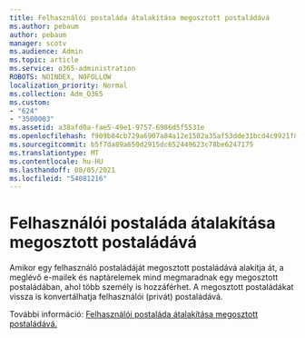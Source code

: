 ```yaml
---
title: Felhasználói postaláda átalakítása megosztott postaládává
ms.author: pebaum
author: pebaum
manager: scotv
ms.audience: Admin
ms.topic: article
ms.service: o365-administration
ROBOTS: NOINDEX, NOFOLLOW
localization_priority: Normal
ms.collection: Adm_O365
ms.custom:
- "624"
- "3500003"
ms.assetid: a38afd0a-fae5-49e1-9757-6986d5f5531e
ms.openlocfilehash: f909b84cb729a6907a84a12e1502a35af53dde31bcd4c9921f8bf81947c04614
ms.sourcegitcommit: b5f7da89a650d2915dc652449623c78be6247175
ms.translationtype: MT
ms.contentlocale: hu-HU
ms.lasthandoff: 08/05/2021
ms.locfileid: "54081216"
---
```

# <a name="convert-a-user-mailbox-to-a-shared-mailbox"></a>Felhasználói postaláda átalakítása megosztott postaládává

Amikor egy felhasználó postaládáját megosztott postaládává alakítja át, a meglévő e-mailek és naptárelemek mind megmaradnak egy megosztott postaládában, ahol több személy is hozzáférhet. A megosztott postaládákat vissza is konvertálhatja felhasználói (privát) postaládává.
  
További információ: [Felhasználói postaláda átalakítása megosztott postaládává.](https://docs.microsoft.com/microsoft-365/admin/email/convert-user-mailbox-to-shared-mailbox)
  